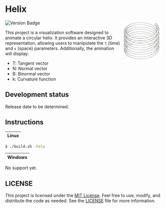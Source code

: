 # Helix

<img align="right" width="128px" src="./.media/helix.png">

![Version Badge](https://img.shields.io/badge/version-v0.0.1--prealpha-darkred)

This project is a visualization software designed to animate a circular helix. It provides an interactive 3D representation, allowing users to manipulate the `t` (time) and `s` (space) parameters. Additionally, the animation will display:

- T: Tangent vector
- N: Normal vector
- B: Binormal vector
- k: Curvature function

## Development status

Release date to be determined.

## Instructions

| Linux |
|:---:|

```bash
$ ./build.sh -help
```

| Windows |
|:---:|

No support yet.

## LICENSE

This project is licensed under the [MIT License](https://opensource.org/licenses/MIT). Feel free to use, modify, and distribute the code as needed. See the [LICENSE](LICENSE) file for more information.
